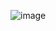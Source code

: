
![image](https://user-images.githubusercontent.com/62229967/133219680-00ec146a-6d20-4166-9a8f-30ee3007080d.png)
